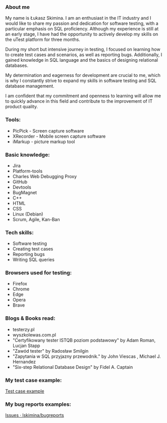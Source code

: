 ### About me ###
My name is Łukasz Skimina. I am an enthusiast in the IT industry and I would like to share my passion and dedication for software testing, with a particular emphasis on SQL proficiency. Although my experience is still at an early stage, I have had the opportunity to actively develop my skills on the uTest platform for three months.

During my short but intensive journey in testing, I focused on learning how to create test cases and scenarios, as well as reporting bugs. Additionally, I gained knowledge in SQL language and the basics of designing relational databases.

My determination and eagerness for development are crucial to me, which is why I constantly strive to expand my skills in software testing and SQL database management.

I am confident that my commitment and openness to learning will allow me to quickly advance in this field and contribute to the improvement of IT product quality.

### Tools: ###
- PicPick - Screen capture software
- XRecorder - Mobile screen capture software
- iMarkup - picture markup tool

### Basic knowledge: ###
- Jira
- Platform-tools
- Charles Web Debugging Proxy
- GitHub
- Devtools
- BugMagnet
- C++
- HTML
- CSS
- Linux (Debian)
- Scrum, Agile, Kan-Ban

### Tech skills: ###
- Software testing
- Creating test cases
- Reporting bugs
- Writing SQL queries

### Browsers used for testing: ###
- Firefox
- Chrome
- Edge
- Opera
- Brave

### Blogs & Books read: ###
- testerzy.pl
- wyszkolewas.com.pl
- "Certyfikowany tester ISTQB poziom podstawowy" by Adam Roman, Lucjan Stapp
- "Zawód tester" by Radosław Smilgin
- "Zapytania w SQL przyjazny przewodnik." by John Viescas , Michael J. Hernandez
- "Six-step Relational Database Design" by Fidel A. Captain

### My test case example: ###
[Test case example](https://docs.google.com/document/d/14zQ-29xfVh6tPFzqAZv6hoGk2t5CfIASmTv7TuuBS8M/edit?usp=sharing)

### My bug reports examples: ###
[Issues · lskimina/bugreports](https://github.com/lskimina/bugreports/issues)
